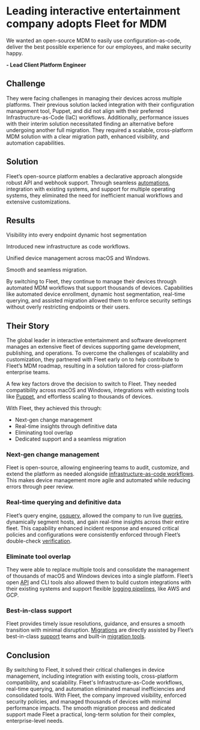 # Leading interactive entertainment company adopts Fleet for MDM

<div purpose="attribution-quote">

We wanted an open-source MDM to easily use configuration-as-code, deliver the best possible experience for our employees, and make security happy.

**- Lead Client Platform Engineer**
</div>

## Challenge

They were facing challenges in managing their devices across multiple platforms. Their previous solution lacked integration with their configuration management tool, Puppet, and did not align with their preferred Infrastructure-as-Code (IaC) workflows. Additionally, performance issues with their interim solution necessitated finding an alternative before undergoing another full migration. They required a scalable, cross-platform MDM solution with a clear migration path, enhanced visibility, and automation capabilities.

## Solution

Fleet’s open-source platform enables a declarative approach alongside robust API and webhook support. Through seamless [automations](https://fleetdm.com/guides/automations#host-status-automations), integration with existing systems, and support for multiple operating systems, they eliminated the need for inefficient manual workflows and extensive customizations.

## Results

<div purpose="checklist">

Visibility into every endpoint dynamic host segmentation

Introduced new infrastructure as code workflows.

Unified device management across macOS and Windows.

Smooth and seamless migration.
</div>

By switching to Fleet, they continue to manage their devices through automated MDM workflows that support thousands of devices. Capabilities like automated device enrollment, dynamic host segmentation, real-time querying, and assisted migration allowed them to enforce security settings without overly restricting endpoints or their users.


## Their Story

The global leader in interactive entertainment and software development manages an extensive fleet of devices supporting game development, publishing, and operations. To overcome the challenges of scalability and customization, they partnered with Fleet early on to help contribute to Fleet’s MDM roadmap, resulting in a solution tailored for cross-platform enterprise teams.

A few key factors drove the decision to switch to Fleet. They needed compatibility across macOS and Windows, integrations with existing tools like [Puppet](https://en.wikipedia.org/wiki/Puppet_(software)), and effortless scaling to thousands of devices.

With Fleet, they achieved this through:

- Next-gen change management
- Real-time insights through definitive data
- Eliminating tool overlap
- Dedicated support and a seamless migration

### Next-gen change management

Fleet is open-source, allowing engineering teams to audit, customize, and extend the platform as needed alongside [infrastructure-as-code workflows](https://github.com/fleetdm/fleet-gitops). This makes device management more agile and automated while reducing errors through peer review.

### Real-time querying and definitive data

Fleet’s query engine, [osquery](https://osquery.io/), allowed the company to run live [queries](https://fleetdm.com/guides/queries), dynamically segment hosts, and gain real-time insights across their entire fleet. This capability enhanced incident response and ensured critical policies and configurations were consistently enforced through Fleet’s double-check [verification](https://fleetdm.com/guides/custom-os-settings#os-settings-status).

### Eliminate tool overlap

They were able to replace multiple tools and consolidate the management of thousands of macOS and Windows devices into a single platform. Fleet’s open [API](https://fleetdm.com/docs/rest-api/rest-api) and CLI tools also allowed them to build custom integrations with their existing systems and support flexible [logging pipelines](https://fleetdm.com/guides/log-destinations), like AWS and GCP.

### Best-in-class support

Fleet provides timely issue resolutions, guidance, and ensures a smooth transition with minimal disruption. [Migrations](https://fleetdm.com/guides/mdm-migration#basic-article) are directly assisted by Fleet’s best-in-class [support](https://fleetdm.com/support) teams and built-in [migration tools](https://github.com/fleetdm/fleet/tree/main/tools/mdm/migration).


## Conclusion

By switching to Fleet, it solved their critical challenges in device management, including integration with existing tools, cross-platform compatibility, and scalability. Fleet's Infrastructure-as-Code workflows, real-time querying, and automation eliminated manual inefficiencies and consolidated tools. With Fleet, the company improved visibility, enforced security policies, and managed thousands of devices with minimal performance impacts. The smooth migration process and dedicated support made Fleet a practical, long-term solution for their complex, enterprise-level needs.

<call-to-action></call-to-action>

<meta name="category" value="announcements">
<meta name="authorGitHubUsername" value="Drew-P-drawers">
<meta name="authorFullName" value="Andrew Baker">
<meta name="publishedOn" value="2024-12-23">
<meta name="articleTitle" value="Leading interactive entertainment company adopts Fleet for MDM">
<meta name="description" value="Leading interactive entertainment company adopts Fleet for MDM">
<meta name="showOnTestimonialsPageWithEmoji" value="🪟">
